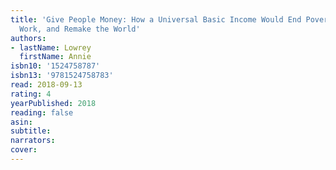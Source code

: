 ```yaml
---
title: 'Give People Money: How a Universal Basic Income Would End Poverty, Revolutionize
  Work, and Remake the World'
authors:
- lastName: Lowrey
  firstName: Annie
isbn10: '1524758787'
isbn13: '9781524758783'
read: 2018-09-13
rating: 4
yearPublished: 2018
reading: false
asin:
subtitle:
narrators:
cover:
---
```


